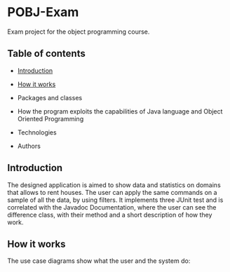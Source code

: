 # POBJ-Exam

Exam project for the object programming course.

## Table of contents

* [Introduction](#Introduction)

* [How it works](#How-it-works)

- Packages and classes

- How the program exploits the capabilities of Java language and Object Oriented Programming

- Technologies

- Authors

## Introduction

The designed application is aimed to show data and statistics on domains that allows to rent houses. The user can apply the same commands on a sample of all the data, by using filters. It implements three JUnit test and is correlated with the Javadoc Documentation, where the user can see the difference class, with their method and a short description of how they work.

## How it works

The use case diagrams show what the user and the system do:
